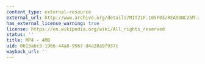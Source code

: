 ```yaml
---
content_type: external-resource
external_url: http://www.archive.org/details/MIT21F.105F03/REASONC2SM-220k.mp4
has_external_license_warning: true
license: https://en.wikipedia.org/wiki/All_rights_reserved
status: ''
title: MP4 - 4MB
uid: 0613a6c3-1966-44a8-9567-d4a28a9f937c
wayback_url: ''
---
```

